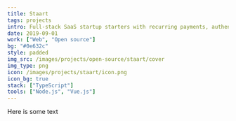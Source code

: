 ```yaml
---
title: Staart
tags: projects
intro: Full-stack SaaS startup starters with recurring payments, authentication, API gateway, and more
date: 2019-09-01
work: ["Web", "Open source"]
bg: "#0e632c"
style: padded
img_src: /images/projects/open-source/staart/cover
img_type: png
icon: /images/projects/staart/icon.png
icon_bg: true
stack: ["TypeScript"]
tools: ["Node.js", "Vue.js"]
---
```


Here is some text

<div class="two-images">
  <img alt="" src="/images/projects/open-source/staart/1.png">
  <img alt="" src="/images/projects/open-source/staart/2.png">
</div>

<div class="two-images">
  <img alt="" src="/images/projects/open-source/staart/3.png">
  <img alt="" src="/images/projects/open-source/staart/4.png">
</div>

<div class="two-images">
  <img alt="" src="/images/projects/open-source/staart/5.png">
  <img alt="" src="/images/projects/open-source/staart/6.png">
</div>

<div class="image"><img alt="" src="/images/projects/open-source/staart/cover.png"></div>
